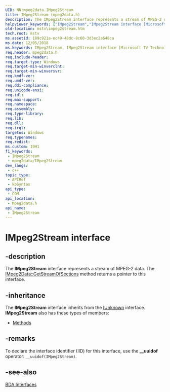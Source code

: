 ```yaml
---
UID: NN:mpeg2data.IMpeg2Stream
title: IMpeg2Stream (mpeg2data.h)
description: The IMpeg2Stream interface represents a stream of MPEG-2 data. The IMpeg2Data::GetStreamOfSections method returns a pointer to this interface.
helpviewer_keywords: ["IMpeg2Stream","IMpeg2Stream interface [Microsoft TV Technologies]","IMpeg2Stream interface [Microsoft TV Technologies]","described","IMpeg2StreamInterface","mpeg2data/IMpeg2Stream","mstv.impeg2stream"]
old-location: mstv\impeg2stream.htm
tech.root: mstv
ms.assetid: 189c921a-ec49-48dc-8c60-3d3ec2a648ca
ms.date: 12/05/2018
ms.keywords: IMpeg2Stream, IMpeg2Stream interface [Microsoft TV Technologies], IMpeg2Stream interface [Microsoft TV Technologies],described, IMpeg2StreamInterface, mpeg2data/IMpeg2Stream, mstv.impeg2stream
req.header: mpeg2data.h
req.include-header: 
req.target-type: Windows
req.target-min-winverclnt: 
req.target-min-winversvr: 
req.kmdf-ver: 
req.umdf-ver: 
req.ddi-compliance: 
req.unicode-ansi: 
req.idl: 
req.max-support: 
req.namespace: 
req.assembly: 
req.type-library: 
req.lib: 
req.dll: 
req.irql: 
targetos: Windows
req.typenames: 
req.redist: 
ms.custom: 19H1
f1_keywords:
 - IMpeg2Stream
 - mpeg2data/IMpeg2Stream
dev_langs:
 - c++
topic_type:
 - APIRef
 - kbSyntax
api_type:
 - COM
api_location:
 - Mpeg2data.h
api_name:
 - IMpeg2Stream
---
```


# IMpeg2Stream interface


## -description

The <b>IMpeg2Stream</b> interface represents a stream of MPEG-2 data. The <a href="/previous-versions/windows/desktop/api/mpeg2data/nf-mpeg2data-impeg2data-getstreamofsections">IMpeg2Data::GetStreamOfSections</a> method returns a pointer to this interface.

## -inheritance

The <b>IMpeg2Stream</b> interface inherits from the <a href="/windows/desktop/api/unknwn/nn-unknwn-iunknown">IUnknown</a> interface. <b>IMpeg2Stream</b> also has these types of members:
<ul>
<li><a href="https://docs.microsoft.com/">Methods</a></li>
</ul>

## -remarks

To declare the interface identifier (IID) for this interface, use the <b>__uuidof</b> operator: <code>__uuidof(IMpeg2Stream)</code>.

## -see-also

<a href="/previous-versions/windows/desktop/mstv/bda-interfaces">BDA Interfaces</a>
